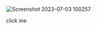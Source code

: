 ![Screenshot 2023-07-03 100257](https://github.com/safiya-siddiqui/onlinedelivery/assets/93072195/9f4aa688-2b3d-419a-b6ad-28f4fecace4e)

<a src="https://onlinedropservice.netlify.app" > click me </a>
